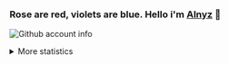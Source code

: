 ### Rose are red, violets are blue. Hello i'm [Alnyz](https://github.com/alnyz) 👋

![Github account info](https://metrics.lecoq.io/alnyz?template=classic&config.timezone=Indonesia)

<details><summary>More statistics</summary>
  
![Dyseo's github stats](https://bad-apple-github-readme.vercel.app/api?show_bg=1&username=dyseo&count_private=true&show_icons=true&theme=bear)
  
- 🐍 Snake Man
- 🌐 Language: Indonesia  | English
</details>
